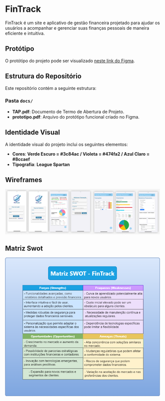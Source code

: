 # FinTrack

FinTrack é um site e aplicativo de gestão financeira projetado para ajudar os usuários a acompanhar e gerenciar suas finanças pessoais de maneira eficiente e intuitiva.

## Protótipo

O protótipo do projeto pode ser visualizado [neste link do Figma](https://www.figma.com/proto/4tw77ZcwhrmvqBoFfoC385/FinTrack?node-id=0-1&t=sBvlsGLJ3tiAyYAH-1).

## Estrutura do Repositório

Este repositório contém a seguinte estrutura:

### Pasta `docs/`

- **TAP.pdf**: Documento de Termo de Abertura de Projeto.
- **prototipo.pdf**: Arquivo do protótipo funcional criado no Figma.


## Identidade Visual

A identidade visual do projeto inclui os seguintes elementos:

- **Cores**: **Verde Escuro = #3c84ac / Violeta = #474fa2 / Azul Claro = #8ccaef**
- **Tipografia**: **League Spartan**

## Wireframes

![Wireframe](Img/FinTrack.png)

## Matriz Swot

![Matriz Swot](Img/MatrizSwot.png)
